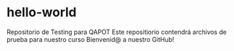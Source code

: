 # hello-world
Repositorio de Testing para QAPOT
Este repositiorio contendrá archivos de prueba para nuestro curso
Bienvenid@ a nuestro GitHub!

